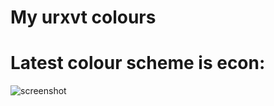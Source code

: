 My urxvt colours
================

Latest colour scheme is econ:
=============================

![screenshot](http://omploader.org/vNTNycg)
